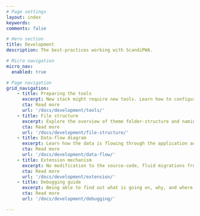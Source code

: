 ```yaml
---
# Page settings
layout: index
keywords:
comments: false

# Hero section
title: Development
description: The best-practices working with ScandiPWA.

# Micro navigation
micro_nav:
  enabled: true

# Page navigation
grid_navigation:
    - title: Preparing the tools
      excerpt: New stack might require new tools. Learn how to configure them!
      cta: Read more
      url: '/docs/development/tools/'
    - title: File structure
      excerpt: Explore the overview of theme folder-structure and naming conventions.
      cta: Read more
      url: '/docs/development/file-structure/'
    - title: Data-flow diagram
      excerpt: Learn how the data is flowing through the application and who is responsible for what task.
      cta: Read more
      url: '/docs/development/data-flow/'
    - title: Extension mechanism
      excerpt: No modification to the source-code, fluid migrations from version to version.
      cta: Read more
      url: '/docs/development/extension/'
    - title: Debugging guide
      excerpt: Being able to find out what is going on, why, and where is crucial for an effective project delivery.
      cta: Read more
      url: '/docs/development/debugging/'

---
```

